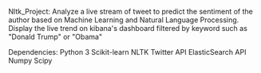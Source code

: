  Nltk_Project:
Analyze a live stream of tweet to predict the sentiment of the author based on Machine Learning and Natural Language Processing.
Display the live trend on kibana's dashboard filtered by keyword such as "Donald Trump" or "Obama"

Dependencies:
Python 3
Scikit-learn 
NLTK
Twitter API
ElasticSearch API
Numpy 
Scipy


